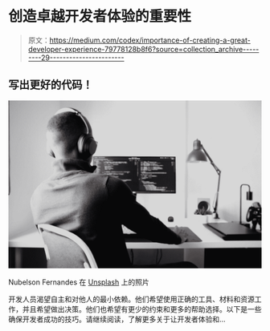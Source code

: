 # 创造卓越开发者体验的重要性

> 原文：<https://medium.com/codex/importance-of-creating-a-great-developer-experience-79778128b8f6?source=collection_archive---------29----------------------->

## 写出更好的代码！

![](img/7fb4dc16a025614da5a1eba8c3296bd0.png)

Nubelson Fernandes 在 [Unsplash](https://unsplash.com?utm_source=medium&utm_medium=referral) 上的照片

开发人员渴望自主和对他人的最小依赖。他们希望使用正确的工具、材料和资源工作，并且希望做出决策。他们也希望有更少的约束和更多的帮助选择。以下是一些确保开发者成功的技巧。请继续阅读，了解更多关于让开发者体验和…